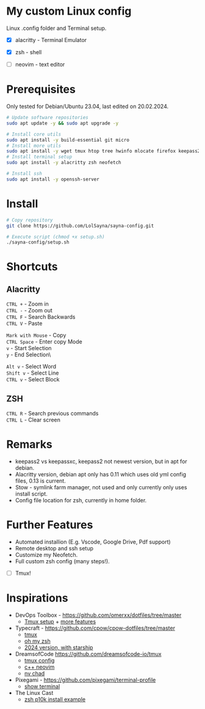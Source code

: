 # My custom Linux config

Linux .config folder and Terminal setup.

- [x] alacritty - Terminal Emulator
- [x] zsh - shell
- [ ] neovim - text editor


# Prerequisites

Only tested for Debian/Ubuntu 23.04, last edited on 20.02.2024.
```bash
# Update software repositories
sudo apt update -y && sudo apt upgrade -y

# Install core utils
sudo apt install -y build-essential git micro
# Install more utils
sudo apt install -y wget tmux htop tree hwinfo mlocate firefox keepass2 fzf tldr
# Install terminal setup
sudo apt install -y alacritty zsh neofetch  

# Install ssh
sudo apt install -y openssh-server
```


# Install
```bash
# Copy repository
git clone https://github.com/LolSayna/sayna-config.git

# Execute script (chmod +x setup.sh)
./sayna-config/setup.sh
```


# Shortcuts
## Alacritty
`CTRL +` - Zoom in\
`CTRL -` - Zoom out\
`CTRL F` - Search Backwards\
`CTRL V` - Paste

`Mark with Mouse` - Copy\
`CTRL Space` - Enter copy Mode\
`v` - Start Selection\
`y` - End Selection\

`Alt v` - Select Word\
`Shift v` - Select Line\
`CTRL v` - Select Block

## ZSH
`CTRL R` - Search previous commands\
`CTRL L` - Clear screen


# Remarks
* keepass2 vs keepassxc, keepass2 not newest version, but in apt for debian.
* Alacritty version, debian apt only has 0.11 which uses old yml config files, 0.13 is current.
* Stow - symlink farm manager, not used and only currently only uses install script.
* Config file location for zsh, currently in home folder.

# Further Features
* Automated installion (E.g. Vscode, Google Drive, Pdf support)
* Remote desktop and ssh setup
* Customize my Neofetch.
* Full custom zsh config (many steps!).
* [ ] Tmux!


# Inspirations
* DevOps Toolbox - https://github.com/omerxx/dotfiles/tree/master
  * [Tmux setup](https://www.youtube.com/watch?v=GH3kpsbbERo&list=PLmcTCfaoOo_huhLl9_i6IOjiqURVDgEFB&index=21) + [more features](https://www.youtube.com/watch?v=_hnuEdrM-a0)
* Typecraft - https://github.com/cpow/cpow-dotfiles/tree/master
  * [tmux](https://www.youtube.com/watch?v=H70lULWJeig&list=WL&index=8)
  * [oh my zsh](https://www.youtube.com/watch?v=wNQpDWLs4To&list=PLsz00TDipIfct4F3pHv6_uI9OyjphQEGZ)
  * [2024 version, with starship](https://www.youtube.com/watch?v=ZDV4edcaXSY)
* DreamsofCode https://github.com/dreamsofcode-io/tmux
  * [tmux config](https://www.youtube.com/watch?v=DzNmUNvnB04&list=WL&index=7&t=668s) 
  * [c++ neovim](https://www.youtube.com/watch?v=lsFoZIg-oDs&list=WL&index=6&t=52s)
  * [nv chad](https://www.youtube.com/watch?v=Mtgo-nP_r8Y&list=WL&index=5&t=53s)
* Pixegami - https://github.com/pixegami/terminal-profile
  * [show terminal](https://www.youtube.com/watch?v=UvY5aFHNoEw)
* The Linux Cast
  * [zsh p10k install example](https://www.youtube.com/watch?v=oR8v9uOCq0E)

